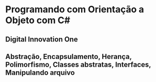 # Programando com Orientação a Objeto com C#
## Digital Innovation One
## Abstração, Encapsulamento, Herança, Polimorfismo, Classes abstratas, Interfaces, Manipulando arquivo
